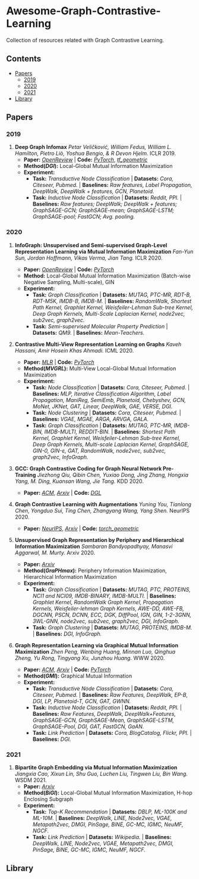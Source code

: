 # Awesome-Graph-Contrastive-Learning
Collection of resources related with Graph Contrastive Learning.




## Contents

- [Papers](#papers)
  - [2019](#2019)
  - [2020](#2020)
  - [2021](#2021)
- [Library](#library)


<a name="papers" />

## Papers

<a name="2019" />

### 2019

1. **Deep Graph Infomax** *Petar Veličković, William Fedus, William L. Hamilton, Pietro Liò, Yoshua Bengio, & R Devon Hjelm.* ICLR 2019. 
    + __Paper:__ [*OpenReview*](https://openreview.net/pdf?id=rklz9iAcKQ) | __Code:__ [*PyTorch*](https://github.com/PetarV-/DGI), [*tf_geometric*](https://github.com/CrawlScript/tf_geometric/blob/master/demo/demo_dgi.py)
    + __Method(*DGI*):__ Local-Global Mutual Information Maximization
    + __Experiment:__ 
        + __Task:__ *Transductive Node Classification* | __Datasets:__ *Cora, Citeseer, Pubmed.* | __Baselines:__ *Raw features, Label Propagation, DeepWalk, DeepWalk + features, GCN, Planetoid.*
        + __Task:__ *Inductive Node Classification* | __Datasets:__ *Reddit, PPI.* | __Baselines:__ *Raw features; DeepWalk; DeepWalk + features; GraphSAGE-GCN; GraphSAGE-mean; GraphSAGE-LSTM; GraphSAGE-pool; FastGCN; Avg. pooling.*



<a name="2020" />

### 2020

1. **InfoGraph: Unsupervised and Semi-supervised Graph-Level Representation Learning via Mutual Information Maximization** *Fan-Yun Sun, Jordan Hoffmann, Vikas Verma, Jian Tang.* ICLR 2020.
    + __Paper:__ [*OpenReview*](https://openreview.net/pdf/af171fb8c60fa180c4dcf349ccc51ff006211216.pdf) | __Code:__ [*PyTorch*](https://github.com/fanyun-sun/InfoGraph) 
    + __Method:__ Local-Global Mutual Information Maximization (Batch-wise Negative Sampling, Multi-scale), GIN
    + __Experiment:__ 
        + __Task:__ *Graph Classification* | __Datasets:__ *MUTAG, PTC-MR, RDT-B, RDT-M5K, IMDB-B, IMDB-M.* | __Baselines:__ *RandomWalk, Shortest Path Kernel, Graphlet Kernel, Weisfeiler-Lehman Sub-tree Kernel, Deep Graph Kernels, Multi-Scale Laplacian Kernel, node2vec, sub2vec, graph2vec.*
        + __Task:__ *Semi-supervised Molecular Property Prediction* | __Datasets:__ *QM9.* | __Baselines:__ *Mean-Teachers.*


1. **Contrastive Multi-View Representation Learning on Graphs** *Kaveh Hassani, Amir Hosein Khas Ahmadi.* ICML 2020.
    + __Paper:__ [*MLR*](http://proceedings.mlr.press/v119/hassani20a/hassani20a.pdf) | __Code:__ [*PyTorch*](https://github.com/kavehhassani/mvgrl)
    + __Method(*MVGRL*):__ Multi-View Local-Global Mutual Information Maximization
    + __Experiment:__ 
        + __Task:__ *Node Classification* | __Datasets:__ *Cora, Citeseer, Pubmed.* | __Baselines:__ *MLP, Iterative Classification Algorithm, Label Propagation, ManiReg, SemiEmb, Planetoid, Chebyshev, GCN, MoNet, JKNet, GAT, Linear, DeepWalk, GAE, VERSE, DGI.*
        + __Task:__ *Node Clustering* | __Datasets:__ *Cora, Citeseer, Pubmed.* | __Baselines:__ *VGAE, MGAE, ARGA, ARVGA, GALA.*
        + __Task:__ *Graph Classification* | __Datasets:__ *MUTAG, PTC-MR, IMDB-BIN, IMDB-MULTI, REDDIT-BIN.* | __Baselines:__ *Shortest Path Kernel, Graphlet Kernel, Weisfeiler-Lehman Sub-tree Kernel, Deep Graph Kernels, Multi-scale Laplacian Kernel, GraphSAGE, GIN-0, GIN-ε, GAT, RandomWalk, node2vec, sub2vec, graph2vec, InfoGraph.*


1. **GCC: Graph Contrastive Coding for Graph Neural Network Pre-Training** *Jiezhong Qiu, Qibin Chen, Yuxiao Dong, Jing Zhang, Hongxia Yang, M. Ding, Kuansan Wang, Jie Tang.* KDD 2020.
    + __Paper:__ [*ACM*](https://dl.acm.org/doi/10.1145/3394486.3403168), [*Arxiv*](https://arxiv.org/pdf/2006.09963.pdf) | __Code:__ [*DGL*](https://github.com/THUDM/GCC)



1. **Graph Contrastive Learning with Augmentations** *Yuning You, Tianlong Chen, Yongduo Sui, Ting Chen, Zhangyang Wang, Yang Shen.* NeurIPS 2020.
    + __Paper:__ [*NeurIPS*](https://papers.nips.cc/paper/2020/file/3fe230348e9a12c13120749e3f9fa4cd-Paper.pdf), [*Arxiv*](https://arxiv.org/pdf/2010.13902.pdf) | __Code:__ [*torch_geometric*](https://github.com/Shen-Lab/GraphCL)



1. **Unsupervised Graph Representation by Periphery and Hierarchical Information Maximization** *Sambaran Bandyopadhyay, Manasvi Aggarwal, M. Murty.* Arxiv 2020.
    + __Paper:__ [*Arxiv*](https://arxiv.org/pdf/2006.04696.pdf) 
    + __Method(*GraPHmax*):__ Periphery Information Maximization, Hierarchical Information Maximization
    + __Experiment:__ 
        + __Task:__ *Graph Classification* | __Datasets:__ *MUTAG, PTC, PROTEINS, NCI1 and NCI09, IMDB-BINARY, IMDB-MULTI.* | __Baselines:__ *Graphlet Kernel, RandomWalk Graph Kernel, Propagation Kernels, Weisfeiler-lehman Graph Kernels, AWE-DD, AWE-FB, DGCNN, PSCN, DCNN, ECC, DGK, DiffPool, IGN, GIN, 1-2-3GNN, 3WL-GNN, node2vec, sub2vec, graph2vec, DGI, InfoGraph.*
        + __Task:__ *Graph Clustering* | __Datasets:__ *MUTAG, PROTEINS, IMDB-M.* | __Baselines:__ *DGI, InfoGraph.*



1. **Graph Representation Learning via Graphical Mutual Information Maximization** *Zhen Peng, Wenbing Huang, Minnan Luo, Qinghua Zheng, Yu Rong, Tingyang Xu, Junzhou Huang.* WWW 2020.
    + __Paper:__ [*ACM*](https://dl.acm.org/doi/abs/10.1145/3366423.3380112), [*Arxiv*](https://arxiv.org/pdf/2002.01169.pdf) | __Code:__ [*PyTorch*](https://github.com/zpeng27/GMI)
    + __Method(*GMI*):__  Graphical Mutual Information
    + __Experiment:__ 
        + __Task:__ *Transductive Node Classification* | __Datasets:__ *Cora, Citeseer, Pubmed.* | __Baselines:__ *Raw Features, DeepWalk, EP-B, DGI, LP, Planetoid-T, GCN, GAT, GWNN.*
        + __Task:__ *Inductive Node Classification* | __Datasets:__ *Reddit, PPI.* | __Baselines:__ *Raw Features, DeepWalk, DeepWalk+Features, GraphSAGE-GCN, GraphSAGE-Mean, GraphSAGE-LSTM, GraphSAGE-Pool, DGI, GAT, FastGCN, GaAN.*
        + __Task:__ *Link Prediction* | __Datasets:__ *Cora, BlogCatalog, Flickr, PPI.* | __Baselines:__ *DGI.*




<a name="2021" />

### 2021


1. **Bipartite Graph Embedding via Mutual Information Maximization** *Jiangxia Cao, Xixun Lin, Shu Guo, Luchen Liu, Tingwen Liu, Bin Wang.* WSDM 2021.
    + __Paper:__ [*Arxiv*](https://arxiv.org/pdf/2012.05442.pdf)
    + __Method(*BiGI*):__ Local-Global Mutual Information Maximization, H-hop Enclosing Subgraph
    + __Experiment:__ 
        + __Task:__ *Top-K Recommendation* | __Datasets:__ *DBLP, ML-100K and ML-10M.* | __Baselines:__ *DeepWalk, LINE, Node2vec, VGAE, Metapath2vec, DMGI, PinSage, BiNE, GC-MC, IGMC, NeuMF, NGCF.*
        + __Task:__ *Link Prediction* | __Datasets:__ *Wikipedia.* | __Baselines:__ *DeepWalk, LINE, Node2vec, VGAE, Metapath2vec, DMGI, PinSage, BiNE, GC-MC, IGMC, NeuMF, NGCF.*



<a name="library" />

## Library



